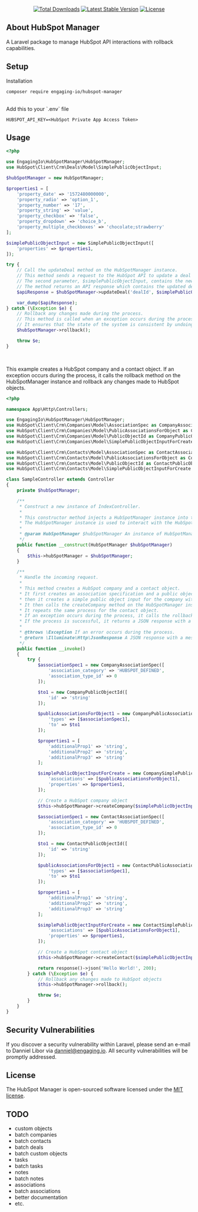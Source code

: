 <p align="center">
<a href="https://packagist.org/packages/engaging-io/hubspot-manager"><img src="https://img.shields.io/packagist/dt/laravel/framework" alt="Total Downloads"></a>
<a href="https://packagist.org/packages/engaging-io/hubspot-manager"><img src="https://img.shields.io/packagist/v/laravel/framework" alt="Latest Stable Version"></a>
<a href="https://packagist.org/packages/engaging-io/hubspot-manager"><img src="https://img.shields.io/packagist/l/laravel/framework" alt="License"></a>
</p>

## About HubSpot Manager

A Laravel package to manage HubSpot API interactions with rollback capabilities.

## Setup

Installation

```
composer require engaging-io/hubspot-manager
```

<br>
Add this to your `.env` file

```env
HUBSPOT_API_KEY=<HubSpot Private App Access Token>
```

## Usage

```php
<?php

use EngagingIo\HubSpotManager\HubSpotManager;
use HubSpot\Client\Crm\Deals\Model\SimplePublicObjectInput;

$hubSpotManager = new HubSpotManager;

$properties1 = [
    'property_date' => '1572480000000',
    'property_radio' => 'option_1',
    'property_number' => '17',
    'property_string' => 'value',
    'property_checkbox' => 'false',
    'property_dropdown' => 'choice_b',
    'property_multiple_checkboxes' => 'chocolate;strawberry'
];

$simplePublicObjectInput = new SimplePublicObjectInput([
    'properties' => $properties1,
]);

try {
    // Call the updateDeal method on the HubSpotManager instance.
    // This method sends a request to the HubSpot API to update a deal with the given ID.
    // The second parameter, $simplePublicObjectInput, contains the new data for the deal.
    // The method returns an API response which contains the updated deal data or an error message.
    $apiResponse = $hubSpotManager->updateDeal('dealId', $simplePublicObjectInput);

    var_dump($apiResponse);
} catch (\Exception $e) {
    // Rollback any changes made during the process.
    // This method is called when an exception occurs during the process.
    // It ensures that the state of the system is consistent by undoing any changes that were made.
    $hubSpotManager->rollback();

    throw $e;
}

```

<br>

This example creates a HubSpot company and a contact object.
If an exception occurs during the process, it calls the rollback method on the HubSpotManager instance and rollback any changes made to HubSpot objects.

```php
<?php

namespace App\Http\Controllers;

use EngagingIo\HubSpotManager\HubSpotManager;
use HubSpot\Client\Crm\Companies\Model\AssociationSpec as CompanyAssociationSpec;
use HubSpot\Client\Crm\Companies\Model\PublicAssociationsForObject as CompanyPublicAssociationsForObject;
use HubSpot\Client\Crm\Companies\Model\PublicObjectId as CompanyPublicObjectId;
use HubSpot\Client\Crm\Companies\Model\SimplePublicObjectInputForCreate as CompanySimplePublicObjectInputForCreate;

use HubSpot\Client\Crm\Contacts\Model\AssociationSpec as ContactAssociationSpec;
use HubSpot\Client\Crm\Contacts\Model\PublicAssociationsForObject as ContactPublicAssociationsForObject;
use HubSpot\Client\Crm\Contacts\Model\PublicObjectId as ContactPublicObjectId;
use HubSpot\Client\Crm\Contacts\Model\SimplePublicObjectInputForCreate as ContactSimplePublicObjectInputForCreate;

class SampleController extends Controller
{
    private $hubSpotManager;

    /**
     * Construct a new instance of IndexController.
     *
     * This constructor method injects a HubSpotManager instance into the controller.
     * The HubSpotManager instance is used to interact with the HubSpot API.
     *
     * @param HubSpotManager $hubSpotManager An instance of HubSpotManager.
     */
    public function __construct(HubSpotManager $hubSpotManager)
    {
        $this->hubSpotManager = $hubSpotManager;
    }

    /**
     * Handle the incoming request.
     *
     * This method creates a HubSpot company and a contact object.
     * It first creates an association specification and a public object ID for the company,
     * then it creates a simple public object input for the company with the association and properties.
     * It then calls the createCompany method on the HubSpotManager instance with the simple public object input.
     * It repeats the same process for the contact object.
     * If an exception occurs during the process, it calls the rollback method on the HubSpotManager instance.
     * If the process is successful, it returns a JSON response with a message.
     *
     * @throws \Exception If an error occurs during the process.
     * @return \Illuminate\Http\JsonResponse A JSON response with a message.
     */
    public function __invoke()
    {
        try {
            $associationSpec1 = new CompanyAssociationSpec([
                'association_category' => 'HUBSPOT_DEFINED',
                'association_type_id' => 0
            ]);

            $to1 = new CompanyPublicObjectId([
                'id' => 'string'
            ]);

            $publicAssociationsForObject1 = new CompanyPublicAssociationsForObject([
                'types' => [$associationSpec1],
                'to' => $to1
            ]);

            $properties1 = [
                'additionalProp1' => 'string',
                'additionalProp2' => 'string',
                'additionalProp3' => 'string'
            ];

            $simplePublicObjectInputForCreate = new CompanySimplePublicObjectInputForCreate([
                'associations' => [$publicAssociationsForObject1],
                'properties' => $properties1,
            ]);

            // Create a HubSpot company object
            $this->hubSpotManager->createCompany($simplePublicObjectInputForCreate);

            $associationSpec1 = new ContactAssociationSpec([
                'association_category' => 'HUBSPOT_DEFINED',
                'association_type_id' => 0
            ]);

            $to1 = new ContactPublicObjectId([
                'id' => 'string'
            ]);

            $publicAssociationsForObject1 = new ContactPublicAssociationsForObject([
                'types' => [$associationSpec1],
                'to' => $to1
            ]);

            $properties1 = [
                'additionalProp1' => 'string',
                'additionalProp2' => 'string',
                'additionalProp3' => 'string'
            ];

            $simplePublicObjectInputForCreate = new ContactSimplePublicObjectInputForCreate([
                'associations' => [$publicAssociationsForObject1],
                'properties' => $properties1,
            ]);

            // Create a HubSpot contact object
            $this->hubSpotManager->createContact($simplePublicObjectInputForCreate);

            return response()->json('Hello World!', 200);
        } catch (\Exception $e) {
            // Rollback any changes made to HubSpot objects
            $this->hubSpotManager->rollback();

            throw $e;
        }
    }
}

```

## Security Vulnerabilities

If you discover a security vulnerability within Laravel, please send an e-mail to Danniel Libor via [danniel@engaging.io](mailto:danniel@engaging.io). All security vulnerabilities will be promptly addressed.

## License

The HubSpot Manager is open-sourced software licensed under the [MIT license](https://opensource.org/licenses/MIT).

## TODO

- custom objects
- batch companies
- batch contacts
- batch deals
- batch custom objects
- tasks
- batch tasks
- notes
- batch notes
- associations
- batch associations
- better documentation
- etc.
